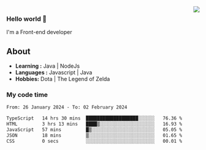 <img align='right' src="https://github-readme-stats.vercel.app/api?username=jumodada&show_icons=true&theme=vue">

### Hello world 👋

I'm a Front-end developer 
    
## About
-  **Learning :** Java | NodeJs
-  **Languages :** Javascript | Java
-  **Hobbies:** Dota | The Legend of Zelda

### My code time

<!--START_SECTION:waka-->

```txt
From: 26 January 2024 - To: 02 February 2024

TypeScript   14 hrs 30 mins  ███████████████████░░░░░░   76.36 %
HTML         3 hrs 13 mins   ████▒░░░░░░░░░░░░░░░░░░░░   16.93 %
JavaScript   57 mins         █▒░░░░░░░░░░░░░░░░░░░░░░░   05.05 %
JSON         18 mins         ▒░░░░░░░░░░░░░░░░░░░░░░░░   01.65 %
CSS          0 secs          ░░░░░░░░░░░░░░░░░░░░░░░░░   00.01 %
```

<!--END_SECTION:waka-->
